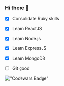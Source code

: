 ### Hi there 👋

- [x] Consolidate Ruby skills
- [x] Learn ReactJS
- [x] Learn Node.js
- [x] Learn ExpressJS
- [x] Learn MongoDB
- [ ] Git good


!["Codewars Badge"](https://www.codewars.com/users/Codehoff/badges/large)

